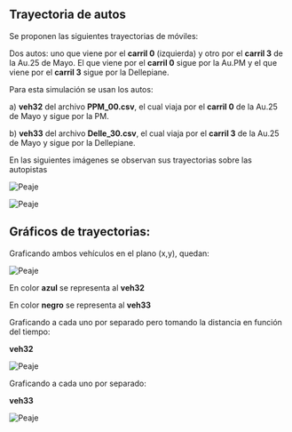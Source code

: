 ## Trayectoria de autos

Se proponen las siguientes trayectorias de móviles:

Dos autos: uno que viene por el __carril 0__ (izquierda) y otro por el __carril 3__ de la Au.25 de Mayo. El que viene por el __carril 0__ sigue por la Au.PM y el que viene por el __carril 3__ sigue por la Dellepiane.

Para esta simulación se usan los autos: 

a) __veh32__ del archivo __PPM_00.csv__, el cual viaja por el __carril 0__ de la Au.25 de Mayo y sigue por la PM.

b) __veh33__ del archivo __Delle_30.csv__, el cual viaja por el __carril 3__ de la Au.25 de Mayo y sigue por la Dellepiane.

En las siguientes imágenes se observan sus trayectorias sobre las autopistas

![Peaje](Imgs/Movil_hacia_PM.png)

![Peaje](Imgs/Movil_hacia_Dell.png)


## Gráficos de trayectorias:

Graficando ambos vehículos en el plano (x,y), quedan:

![Peaje](Imgs/Ambos_Veh.png)

En color __azul__ se representa al __veh32__

En color __negro__ se representa al __veh33__

Graficando a cada uno por separado pero tomando la distancia en función del tiempo:

__veh32__

![Peaje](Imgs/Veh_32.png)

Graficando a cada uno por separado:

__veh33__

![Peaje](Imgs/Veh_32.png)



